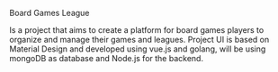 Board Games League

Is a project that aims to create a platform for board games players to organize and manage their games and leagues. Project UI is based on Material Design and developed using vue.js and golang, will be using mongoDB as database and Node.js for the backend.

